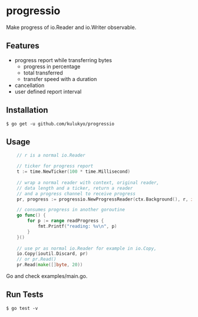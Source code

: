 # progressio
Make progress of io.Reader and io.Writer observable.

## Features
- progress report while transferring bytes
  - progress in percentage
  - total transferred
  - transfer speed with a duration
- cancellation
- user defined report interval

## Installation
```shell
$ go get -u github.com/kulukyo/progressio
```

## Usage
```go
    // r is a normal io.Reader

	// ticker for progress report
	t := time.NewTicker(100 * time.Millisecond)
	
    // wrap a normal reader with context, original reader, 
    // data length and a ticker, return a reader 
    // and a progress channel to receive progress
	pr, progress := progressio.NewProgressReader(ctx.Background(), r, int64(len(data)), t)

    // consumes progress in another goroutine
	go func() {
		for p := range readProgress {
			fmt.Printf("reading: %v\n", p)
		}
    }()
    
    // use pr as normal io.Reader for example in io.Copy, 
    io.Copy(ioutil.Discard, pr)
    // or pr.Read()
    pr.Read(make([]byte, 20))
```
Go and check examples/main.go.

## Run Tests
```shell
$ go test -v
```